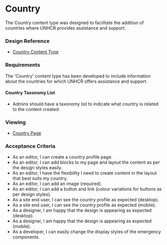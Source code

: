 # Country

The Country content type was designed to facilitate the addition of countries where UNHCR provides assistance and support.

### Design Reference

* [Country Content Type](https://www.sketch.com/s/6ecd71b4-af49-42b4-9d65-0e9d20134b89/a/YGr3WzM)

### Requirements

The 'Country' content type has been developed to include information about the countries for which UNHCR offers assistance and support.

#### Country Taxonomy List

* Admins should have a taxonomy list to indicate what country is related to the content created.

### Viewing

* [Country Page](https://www.unhcr.org/countries/afghanistan)

### Acceptance Criteria

* As an editor, I can create a country profile page.
* As an editor, I can add blocks to my page and layout the content as per the design styles easily.
* As an editor, I have the flexibility I need to create content in the layout that best suits my country.
* As an editor, I can add an image (required).
* As an editor, I can add a button and link (colour variations for buttons as per design styles).
* As a site end user, I can see the country profile as expected (desktop).
* As a site end user, I can see the country profile as expected (mobile).
* As a designer, I am happy that the design is appearing as expected (desktop).
* As a designer, I am happy that the design is appearing as expected (mobile).
* As a developer, I can easily change the display styles of the emergency components.
